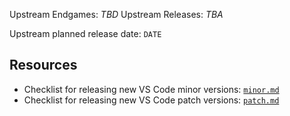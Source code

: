 Upstream Endgames: *TBD*
Upstream Releases: *TBA*

Upstream planned release date: `DATE`

## Resources

- Checklist for releasing new VS Code minor versions: [`minor.md`](https://github.com/gitpod-io/openvscode-releases/blob/main/resources/checklists/minor.md)
- Checklist for releasing new VS Code patch versions: [`patch.md`](https://github.com/gitpod-io/openvscode-releases/blob/main/resources/checklists/patch.md)
